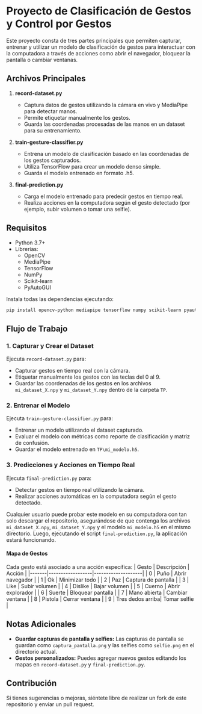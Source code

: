 # Proyecto de Clasificación de Gestos y Control por Gestos

Este proyecto consta de tres partes principales que permiten capturar, entrenar y utilizar un modelo de clasificación de gestos para interactuar con la computadora a través de acciones como abrir el navegador, bloquear la pantalla o cambiar ventanas.

## Archivos Principales

1. **record-dataset.py**
   - Captura datos de gestos utilizando la cámara en vivo y MediaPipe para detectar manos.
   - Permite etiquetar manualmente los gestos.
   - Guarda las coordenadas procesadas de las manos en un dataset para su entrenamiento.

2. **train-gesture-classifier.py**
   - Entrena un modelo de clasificación basado en las coordenadas de los gestos capturados.
   - Utiliza TensorFlow para crear un modelo denso simple.
   - Guarda el modelo entrenado en formato .h5.

3. **final-prediction.py**
   - Carga el modelo entrenado para predecir gestos en tiempo real.
   - Realiza acciones en la computadora según el gesto detectado (por ejemplo, subir volumen o tomar una selfie).

## Requisitos

- Python 3.7+
- Librerías:
  - OpenCV
  - MediaPipe
  - TensorFlow
  - NumPy
  - Scikit-learn
  - PyAutoGUI

Instala todas las dependencias ejecutando:
```bash
pip install opencv-python mediapipe tensorflow numpy scikit-learn pyautogui
```

## Flujo de Trabajo

### 1. Capturar y Crear el Dataset
Ejecuta `record-dataset.py` para:
- Capturar gestos en tiempo real con la cámara.
- Etiquetar manualmente los gestos con las teclas del 0 al 9.
- Guardar las coordenadas de los gestos en los archivos `mi_dataset_X.npy` y `mi_dataset_Y.npy` dentro de la carpeta `TP`.

### 2. Entrenar el Modelo
Ejecuta `train-gesture-classifier.py` para:
- Entrenar un modelo utilizando el dataset capturado.
- Evaluar el modelo con métricas como reporte de clasificación y matriz de confusión.
- Guardar el modelo entrenado en `TP\mi_modelo.h5`.

### 3. Predicciones y Acciones en Tiempo Real
Ejecuta `final-prediction.py` para:
- Detectar gestos en tiempo real utilizando la cámara.
- Realizar acciones automáticas en la computadora según el gesto detectado.

Cualquier usuario puede probar este modelo en su computadora con tan solo descargar el repositorio, asegurándose de que contenga los archivos `mi_dataset_X.npy`, `mi_dataset_Y.npy` y el modelo `mi_modelo.h5` en el mismo directorio. Luego, ejecutando el script `final-prediction.py`, la aplicación estará funcionando.

#### Mapa de Gestos
Cada gesto está asociado a una acción específica:
| Gesto | Descripción      | Acción             |
|-------|------------------|--------------------|
| 0     | Puño            | Abrir navegador    |
| 1     | Ok               | Minimizar todo     |
| 2     | Paz              | Captura de pantalla |
| 3     | Like             | Subir volumen      |
| 4     | Dislike          | Bajar volumen      |
| 5     | Cuerno           | Abrir explorador   |
| 6     | Suerte           | Bloquear pantalla  |
| 7     | Mano abierta     | Cambiar ventana    |
| 8     | Pistola          | Cerrar ventana     |
| 9     | Tres dedos arriba| Tomar selfie       |

## Notas Adicionales
- **Guardar capturas de pantalla y selfies:** Las capturas de pantalla se guardan como `captura_pantalla.png` y las selfies como `selfie.png` en el directorio actual.
- **Gestos personalizados:** Puedes agregar nuevos gestos editando los mapas en `record-dataset.py` y `final-prediction.py`.

## Contribución
Si tienes sugerencias o mejoras, siéntete libre de realizar un fork de este repositorio y enviar un pull request.

